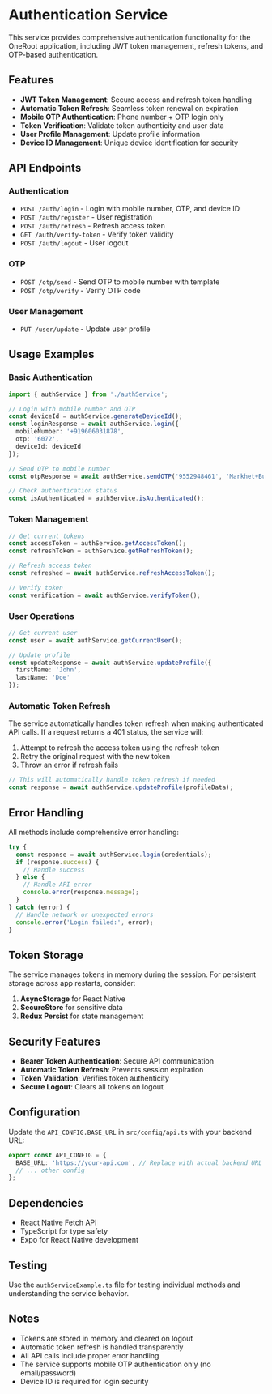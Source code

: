 # Authentication Service

This service provides comprehensive authentication functionality for the OneRoot application, including JWT token management, refresh tokens, and OTP-based authentication.

## Features

- **JWT Token Management**: Secure access and refresh token handling
- **Automatic Token Refresh**: Seamless token renewal on expiration
- **Mobile OTP Authentication**: Phone number + OTP login only
- **Token Verification**: Validate token authenticity and user data
- **User Profile Management**: Update profile information
- **Device ID Management**: Unique device identification for security

## API Endpoints

### Authentication
- `POST /auth/login` - Login with mobile number, OTP, and device ID
- `POST /auth/register` - User registration
- `POST /auth/refresh` - Refresh access token
- `GET /auth/verify-token` - Verify token validity
- `POST /auth/logout` - User logout

### OTP
- `POST /otp/send` - Send OTP to mobile number with template
- `POST /otp/verify` - Verify OTP code

### User Management
- `PUT /user/update` - Update user profile

## Usage Examples

### Basic Authentication

```typescript
import { authService } from './authService';

// Login with mobile number and OTP
const deviceId = authService.generateDeviceId();
const loginResponse = await authService.login({
  mobileNumber: '+919606031878',
  otp: '6072',
  deviceId: deviceId
});

// Send OTP to mobile number
const otpResponse = await authService.sendOTP('9552948461', 'Markhet+Buyer');

// Check authentication status
const isAuthenticated = authService.isAuthenticated();
```

### Token Management

```typescript
// Get current tokens
const accessToken = authService.getAccessToken();
const refreshToken = authService.getRefreshToken();

// Refresh access token
const refreshed = await authService.refreshAccessToken();

// Verify token
const verification = await authService.verifyToken();
```

### User Operations

```typescript
// Get current user
const user = await authService.getCurrentUser();

// Update profile
const updateResponse = await authService.updateProfile({
  firstName: 'John',
  lastName: 'Doe'
});


```

### Automatic Token Refresh

The service automatically handles token refresh when making authenticated API calls. If a request returns a 401 status, the service will:

1. Attempt to refresh the access token using the refresh token
2. Retry the original request with the new token
3. Throw an error if refresh fails

```typescript
// This will automatically handle token refresh if needed
const response = await authService.updateProfile(profileData);
```

## Error Handling

All methods include comprehensive error handling:

```typescript
try {
  const response = await authService.login(credentials);
  if (response.success) {
    // Handle success
  } else {
    // Handle API error
    console.error(response.message);
  }
} catch (error) {
  // Handle network or unexpected errors
  console.error('Login failed:', error);
}
```

## Token Storage

The service manages tokens in memory during the session. For persistent storage across app restarts, consider:

1. **AsyncStorage** for React Native
2. **SecureStore** for sensitive data
3. **Redux Persist** for state management

## Security Features

- **Bearer Token Authentication**: Secure API communication
- **Automatic Token Refresh**: Prevents session expiration
- **Token Validation**: Verifies token authenticity
- **Secure Logout**: Clears all tokens on logout

## Configuration

Update the `API_CONFIG.BASE_URL` in `src/config/api.ts` with your backend URL:

```typescript
export const API_CONFIG = {
  BASE_URL: 'https://your-api.com', // Replace with actual backend URL
  // ... other config
};
```

## Dependencies

- React Native Fetch API
- TypeScript for type safety
- Expo for React Native development

## Testing

Use the `authServiceExample.ts` file for testing individual methods and understanding the service behavior.

## Notes

- Tokens are stored in memory and cleared on logout
- Automatic token refresh is handled transparently
- All API calls include proper error handling
- The service supports mobile OTP authentication only (no email/password)
- Device ID is required for login security
